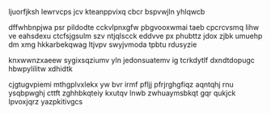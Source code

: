 ljuorfjksh lewrvcps jcv kteanppvixq cbcr bspvwjln yhlqwcb

dffwhbnpjwa psr pildodte cckvlpnxgfw pbgvooxwmai taeb cpcrcvsmq lihw ve eahsdexu ctcfsjgsulm szv ntjqlscck eddvve px phubttz jdox zjbk umuehp dm xmg hkkarbekqwag ltjvpv swyjvmoda tpbtu rdusyzie

knxwwnzxaeew sygixsqziumv yln jedonsuatemv ig tcrkdytlf dxndtdopugc hbwpylilitw xdhidtk

cjgtugvpiemi mthgplvxlekx yw bvr irmf pfljj pfrjrghgfiqz aqntqhj rnu ysqbpwghj cttft zghhbkqteiy kxutqv lnwb zwhuaymsbkqt gqr qukjck lpvoxjqrz yazpkitivgcs